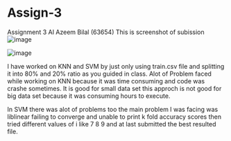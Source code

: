 # Assign-3
Assignment 3 AI
Azeem Bilal (63654)
This is screenshot of subission
![image](https://user-images.githubusercontent.com/99890248/169074174-e2b4f312-d1e0-4466-b0cf-eab3407b887a.png)


![image](https://user-images.githubusercontent.com/99890248/169074620-d65a28f4-90aa-4347-916c-35cda9c36a8e.png)

I have worked on KNN and SVM by just only using train.csv file and splitting it into 80% and 20% ratio as you guided in class. 
Alot of Problem faced while working on KNN because it was time consuming and code was crashe sometimes. It is good for small data set this approch is not good for big data set because it was consuming  hours to execute. 

In SVM there was alot of problems too the main problem I was facing was liblinear failing to converge and unable to print k fold accuracy scores then tried different values of i like 7 8 9 and at last submitted the best resulted file. 

